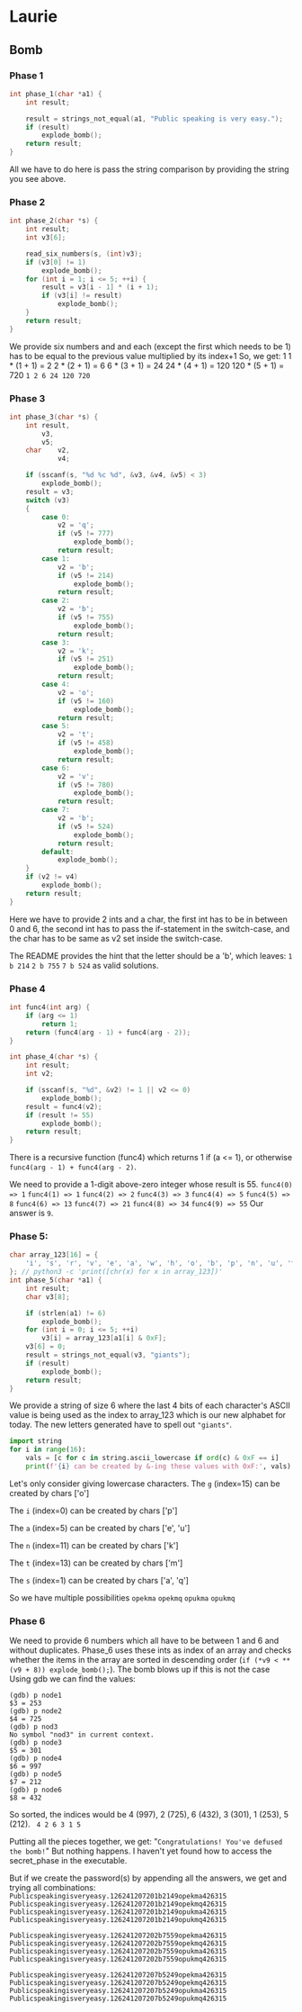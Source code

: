 # Laurie
## Bomb

### Phase 1
```c
int phase_1(char *a1) {
	int result;

	result = strings_not_equal(a1, "Public speaking is very easy.");
	if (result)
		explode_bomb();
	return result;
}
```
All we have to do here is pass the string comparison by providing the string you see above.


### Phase 2
```c
int phase_2(char *s) {
	int result;
	int v3[6];

	read_six_numbers(s, (int)v3);
	if (v3[0] != 1)
		explode_bomb();
	for (int i = 1; i <= 5; ++i) {
		result = v3[i - 1] * (i + 1);
		if (v3[i] != result)
			explode_bomb();
	}
	return result;
}
```
We provide six numbers and and each (except the first which needs to be 1) has to be equal to the previous value multiplied by its index+1
So, we get:
1
1 * (1 + 1) = 2
2 * (2 + 1) = 6
6 * (3 + 1) = 24
24 * (4 + 1) = 120
120 * (5 + 1) = 720
`1 2 6 24 120 720`


### Phase 3
```c
int phase_3(char *s) {
	int result,
		v3,
		v5;
	char	v2,
			v4;

	if (sscanf(s, "%d %c %d", &v3, &v4, &v5) < 3)
		explode_bomb();
	result = v3;
	switch (v3)
	{
		case 0:
			v2 = 'q';
			if (v5 != 777)
				explode_bomb();
			return result;
		case 1:
			v2 = 'b';
			if (v5 != 214)
				explode_bomb();
			return result;
		case 2:
			v2 = 'b';
			if (v5 != 755)
				explode_bomb();
			return result;
		case 3:
			v2 = 'k';
			if (v5 != 251)
				explode_bomb();
			return result;
		case 4:
			v2 = 'o';
			if (v5 != 160)
				explode_bomb();
			return result;
		case 5:
			v2 = 't';
			if (v5 != 458)
				explode_bomb();
			return result;
		case 6:
			v2 = 'v';
			if (v5 != 780)
				explode_bomb();
			return result;
		case 7:
			v2 = 'b';
			if (v5 != 524)
				explode_bomb();
			return result;
		default:
			explode_bomb();
	}
	if (v2 != v4)
		explode_bomb();
	return result;
}
```
Here we have to provide 2 ints and a char,
the first int has to be in between 0 and 6, the second int has to pass the if-statement in the switch-case, and the char has to be same as v2 set inside the switch-case.

The README provides the hint that the letter should be a 'b', which leaves:
`1 b 214`
`2 b 755`
`7 b 524`
as valid solutions.


### Phase 4
```c
int func4(int arg) {
	if (arg <= 1)
		return 1;
	return (func4(arg - 1) + func4(arg - 2));
}

int phase_4(char *s) {
	int result;
	int v2;

	if (sscanf(s, "%d", &v2) != 1 || v2 <= 0)
		explode_bomb();
	result = func4(v2);
	if (result != 55)
		explode_bomb();
	return result;
}
```
There is a recursive function (func4) which returns 1 if (a <= 1), or otherwise `func4(arg - 1) + func4(arg - 2)`.

We need to provide a 1-digit above-zero integer whose result is 55.
`func4(0) => 1`
`func4(1) => 1`
`func4(2) => 2`
`func4(3) => 3`
`func4(4) => 5`
`func4(5) => 8`
`func4(6) => 13`
`func4(7) => 21`
`func4(8) => 34`
`func4(9) => 55`
Our answer is `9`.


### Phase 5:
```c
char array_123[16] = {
	'i', 's', 'r', 'v', 'e', 'a', 'w', 'h', 'o', 'b', 'p', 'n', 'u', 't', 'f', 'g'
}; // python3 -c 'print([chr(x) for x in array_123])'
int phase_5(char *a1) {
	int result;
	char v3[8];

	if (strlen(a1) != 6)
		explode_bomb();
	for (int i = 0; i <= 5; ++i)
		v3[i] = array_123[a1[i] & 0xF];
	v3[6] = 0;
	result = strings_not_equal(v3, "giants");
	if (result)
		explode_bomb();
	return result;
}
```
We provide a string of size 6 where the last 4 bits of each character's ASCII value is being used as the index to array_123 which is our new alphabet for today. The new letters generated have to spell out `"giants"`.
```py
import string
for i in range(16):
	vals = [c for c in string.ascii_lowercase if ord(c) & 0xF == i]
	print(f'{i} can be created by &-ing these values with 0xF:', vals)
```
Let's only consider giving lowercase characters.
The `g` (index=15) can be created by chars ['o']

The `i` (index=0) can be created by chars ['p']

The `a` (index=5) can be created by chars ['e', 'u']

The `n` (index=11) can be created by chars ['k']

The `t` (index=13) can be created by chars ['m']

The `s` (index=1) can be created by chars ['a', 'q']

So we have multiple possibilities
`opekma`
`opekmq`
`opukma`
`opukmq`
### Phase 6

We need to provide 6 numbers which all have to be between 1 and 6 and without duplicates.
Phase_6 uses these ints as index of an array and checks whether the items in the array are sorted in descending order (`if (*v9 < **(v9 + 8)) explode_bomb();`). The bomb blows up if this is not the case
Using gdb we can find the values:
```shell
(gdb) p node1
$3 = 253
(gdb) p node2
$4 = 725
(gdb) p nod3
No symbol "nod3" in current context.
(gdb) p node3
$5 = 301
(gdb) p node4
$6 = 997
(gdb) p node5
$7 = 212
(gdb) p node6
$8 = 432
```
So sorted, the indices would be 4 (997), 2 (725), 6 (432), 3 (301), 1 (253), 5 (212).
` 4 2 6 3 1 5`

Putting all the pieces together, we get:
"`Congratulations! You've defused the bomb!`"
But nothing happens. I haven't yet found how to access the secret_phase in the executable.

But if we create the password(s) by appending all the answers, we get and trying all combinations:
`Publicspeakingisveryeasy.126241207201b2149opekma426315`
`Publicspeakingisveryeasy.126241207201b2149opekmq426315`
`Publicspeakingisveryeasy.126241207201b2149opukma426315`
`Publicspeakingisveryeasy.126241207201b2149opukmq426315`

`Publicspeakingisveryeasy.126241207202b7559opekma426315`
`Publicspeakingisveryeasy.126241207202b7559opekmq426315`
`Publicspeakingisveryeasy.126241207202b7559opukma426315`
`Publicspeakingisveryeasy.126241207202b7559opukmq426315`

`Publicspeakingisveryeasy.126241207207b5249opekma426315`
`Publicspeakingisveryeasy.126241207207b5249opekmq426315`
`Publicspeakingisveryeasy.126241207207b5249opukma426315`
`Publicspeakingisveryeasy.126241207207b5249opukmq426315`

